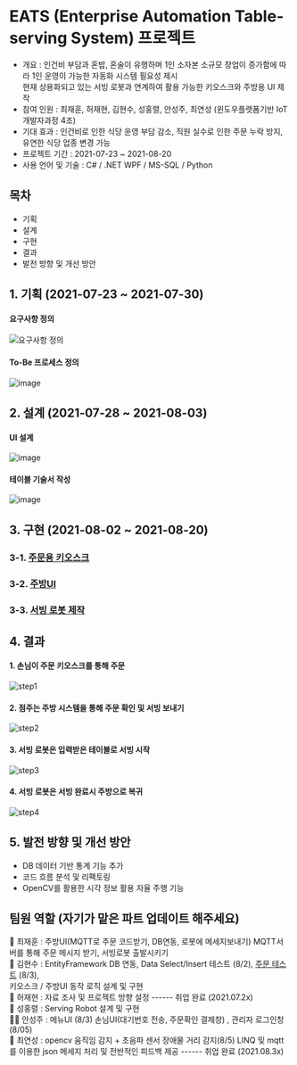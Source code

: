 # EATS (Enterprise Automation Table-serving System) 프로젝트 
- 개요 : 인건비 부담과 혼밥, 혼술이 유행하며 1인 소자본 소규모 창업이 증가함에 따라 1인 운영이 가능한 자동화 시스템 필요성 제시    
현재 상용화되고 있는 서빙 로봇과 연계하여 활용 가능한 키오스크와 주방용 UI 제작 
- 참여 인원 : 최재훈, 허재현, 김현수, 성홍렬, 안성주, 최연성 (윈도우플랫폼기반 IoT 개발자과정 4조)
- 기대 효과 : 인건비로 인한 식당 운영 부담 감소, 직원 실수로 인한 주문 누락 방지, 유연한 식당 업종 변경 가능
- 프로젝트 기간 : 2021-07-23 ~ 2021-08-20
- 사용 언어 및 기술 : C# / .NET WPF / MS-SQL / Python



## 목차 
- 기획
- 설계
- 구현
- 결과
- 발전 방향 및 개선 방안 

## 1. 기획 (2021-07-23 ~ 2021-07-30)
#### 요구사항 정의 
![요구사항 정의](https://user-images.githubusercontent.com/77951828/129823796-a3a3d659-bde2-412f-83bb-43d2955d5b67.png)
#### To-Be 프로세스 정의
![image](https://user-images.githubusercontent.com/77951828/129824051-ef0a3618-5754-415f-9ed0-abd38c06241c.png)

## 2. 설계 (2021-07-28 ~ 2021-08-03)
#### UI 설계 
![image](https://user-images.githubusercontent.com/77951828/129824130-f85665d5-226c-4b63-8a99-4f598544056d.png)
#### 테이블 기술서 작성
![image](https://user-images.githubusercontent.com/77951828/129824169-c7b0b9f1-1eef-45de-a90c-6634a9772298.png)

## 3. 구현 (2021-08-02 ~ 2021-08-20)
### 3-1. [주문용 키오스크](https://github.com/jacksimuse/Project_EATS/tree/main/kiosk1)
### 3-2. [주방UI](https://github.com/jacksimuse/Project_EATS/tree/main/%EC%A3%BC%EB%B0%A9/EATS_kitchen)
### 3-3. [서빙 로봇 제작](https://github.com/jacksimuse/Project_EATS/tree/hongryeol)

## 4. 결과
#### 1. 손님이 주문 키오스크를 통해 주문
![step1](https://github.com/jacksimuse/Project_EATS/blob/hongryeol/ServingRobot/refimg/last01.gif)
<br/>

#### 2. 점주는 주방 시스템을 통해 주문 확인 및 서빙 보내기
![step2](https://github.com/jacksimuse/Project_EATS/blob/hongryeol/ServingRobot/refimg/last02.gif)
<br/>

#### 3. 서빙 로봇은 입력받은 테이블로 서빙 시작
![step3](https://github.com/jacksimuse/Project_EATS/blob/hongryeol/ServingRobot/refimg/last03.gif)
<br/>

#### 4. 서빙 로봇은 서빙 완료시 주방으로 복귀
![step4](https://github.com/jacksimuse/Project_EATS/blob/hongryeol/ServingRobot/refimg/last04.gif)
<br/>

## 5. 발전 방향 및 개선 방안 
- DB 데이터 기반 통계 기능 추가
- 코드 흐름 분석 및 리팩토링 
- OpenCV를 활용한 시각 정보 활용 자율 주행 기능  

## 팀원 역할 (자기가 맡은 파트 업데이트 해주세요)  
🧓 최재훈 : 주방UI(MQTT로 주문 코드받기, DB연동, 로봇에 메세지보내기) MQTT서버를 통해 주문 메시지 받기, 서빙로봇 출발시키기  
👦 김현수 : EntityFramework DB 연동, Data Select/Insert 테스트 (8/2), [주문 테스트](https://github.com/jacksimuse/Project_EATS/tree/main/OrderTest) (8/3),    
            키오스크 / 주방UI 동작 로직 설계 및 구현    
🧑 허재현 : 자료 조사 및 프로젝트 방향 설정 ------ 취업 완료 (2021.07.2x)   
🧔 성홍렬 : Serving Robot 설계 및 구현   
👩‍🦰 안성주 :  메뉴UI (8/3) 손님UI(대기번호 전송, 주문확인 결제창) , 관리자 로그인창 (8/05)       
👩 최연성 :  opencv 움직임 감지 + 초음파 센서 장애물 거리 감지(8/5) LINQ 및 mqtt를 이용한 json 메세지 처리 및 전반적인 피드백 제공 ------ 취업 완료 (2021.08.3x)   
<br/>
